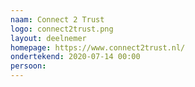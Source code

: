 ```yaml
---
naam: Connect 2 Trust
logo: connect2trust.png
layout: deelnemer
homepage: https://www.connect2trust.nl/
ondertekend: 2020-07-14 00:00
persoon:
---
```

